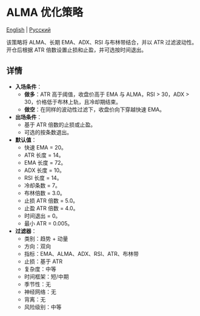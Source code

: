 # ALMA 优化策略
[English](README.md) | [Русский](README_ru.md)

该策略将 ALMA、长期 EMA、ADX、RSI 与布林带结合，并以 ATR 过滤波动性。开仓后根据 ATR 倍数设置止损和止盈，并可选按时间退出。

## 详情

- **入场条件**：
  - **做多**：ATR 高于阈值，收盘价高于 EMA 与 ALMA，RSI > 30，ADX > 30，价格低于布林上轨，且冷却期结束。
  - **做空**：在同样的波动性过滤下，收盘价向下穿越快速 EMA。
- **出场条件**：
  - 基于 ATR 倍数的止损或止盈。
  - 可选的按条数退出。
- **默认值**：
  - 快速 EMA = 20。
  - ATR 长度 = 14。
  - EMA 长度 = 72。
  - ADX 长度 = 10。
  - RSI 长度 = 14。
  - 冷却条数 = 7。
  - 布林倍数 = 3.0。
  - 止损 ATR 倍数 = 5.0。
  - 止盈 ATR 倍数 = 4.0。
  - 时间退出 = 0。
  - 最小 ATR = 0.005。
- **过滤器**：
  - 类别：趋势 + 动量
  - 方向：双向
  - 指标：EMA、ALMA、ADX、RSI、ATR、布林带
  - 止损：基于 ATR
  - 复杂度：中等
  - 时间框架：短/中期
  - 季节性：无
  - 神经网络：无
  - 背离：无
  - 风险级别：中等
